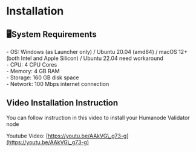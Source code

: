# Installation

## 🖥️System Requirements

\- OS: Windows (as Launcher only) / Ubuntu 20.04 (amd64) / macOS 12+ (both Intel and Apple Silicon) / Ubuntu 22.04 need workaround \
\- CPU: 4 CPU Cores \
\- Memory: 4 GB RAM \
\- Storage: 160 GB disk space \
\- Network: 100 Mbps internet connection

## Video Installation Instruction

You can follow instruction in this video to install your Humanode Validator node

Youtube Video: [https://youtu.be/AAkVG\_g73-g](https://youtu.be/AAkVG\_g73-g)
